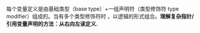 每个变量定义是由基础类型（base type）+一组声明符（类型修饰符 type modifier）组成的。当有多个类型修饰符时 ，以逻辑的形式组合。**理解复杂指针/引用变量声明的方法：从右向左读定义.**